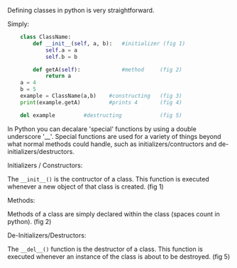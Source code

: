 Defining classes in python is very straightforward.

Simply:

```python
	class ClassName:
		def __init__(self, a, b):	#initializer (fig 1)
			self.a = a
			self.b = b

		def getA(self):				#method		(fig 2)
			return a
	a = 4
	b = 5
	example = ClassName(a,b)	#constructing 	(fig 3)
	print(example.getA) 		#prints 4		(fig 4)

	del example			#destructing			(fig 5)
```



In Python you can decalare 'special' functions by using a double underscore '__'. Special functions are used for a variety of things beyond what normal methods could handle, such as initializers/contructors and de-initializers/destructors.

Initializers / Constructors:

The `__init__()` is the contructor of a class. This function is executed whenever a new object of that class is created. (fig 1)

Methods: 

Methods of a class are simply declared within the class (spaces count in python). (fig 2)

De-Initializers/Destructors:

The `__del__()` function is the destructor of a class. This function is executed whenever an instance of the class is about to be destroyed. (fig 5)